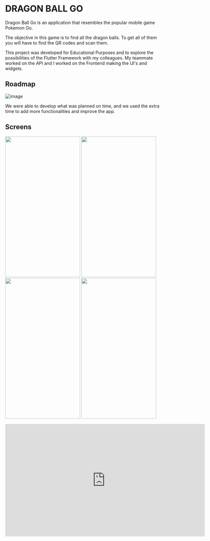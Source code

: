# DRAGON BALL GO

Dragon Ball Go is an application that resembles the popular mobile game Pokemon Go.

The objective in this game is to find all the dragon balls. To get all of them you will have to find the QR codes and scan them.

This project was developed for Educational Purposes and to explore the possibilities of the Flutter Framework with my colleagues. My teammate worked on the API and I worked on the Frontend making the UI's and widgets.

## Roadmap

![image](https://user-images.githubusercontent.com/72877797/134384541-c4121bf8-a0ff-4dbe-b410-5780c914c4f7.png)

We were able to develop what was planned on time, and we used the extra time to add more functionalities and improve the app.

## Screens

<img src="https://user-images.githubusercontent.com/72877797/134386666-40470a5a-c521-4baa-863b-9ba2fa76335d.png" width="240" height="450"> <img src="https://user-images.githubusercontent.com/72877797/134386698-669bf632-6eca-4970-995c-90df4cd629d9.png" width="240" height="450"> <img src="https://user-images.githubusercontent.com/72877797/134386724-8c45cc6e-863a-42b2-9fca-0db072efc693.png" width="240" height="450"> <img src="https://user-images.githubusercontent.com/72877797/134386744-d99392d4-89fa-47ff-8f1f-cbea4d2d3c83.png" width="240" height="450">






<iframe class="ytcutter-embed" src="https://ytcutter.net/embed/fWN6DAGdc/" frameborder="0" scrolling="no" width="640" height="360" allowfullscreen></iframe>
